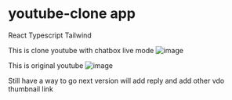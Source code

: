 # youtube-clone app 
React Typescript Tailwind

This is clone youtube with chatbox live mode
![image](https://github.com/nomoreyesterday/youtube-clone/assets/124575074/b1305fdd-9872-4696-826e-5d6761b376f5)

This is original youtube
![image](https://github.com/nomoreyesterday/youtube-clone/assets/124575074/31520b09-9761-41a4-93d9-cc89f97e8f15)

Still have a way to go
next version will add reply and add other vdo thumbnail link
